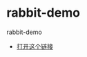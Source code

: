rabbit-demo
===========

rabbit-demo

- [打开这个链接](//mlink.anjuke.com/?scheme=openanjuke%3A%2F%2Fjump%2Fcontent%2Flive_broker%3Fparams%3D%257b%2522room_id%2522%253a%2522262%2522%257d)



